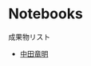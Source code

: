 # Notebooks

成果物リスト

* [中田竜明](http://nbviewer.jupyter.org/github/nswa17/DA_alg.jl/blob/master/DA.ipynb)

